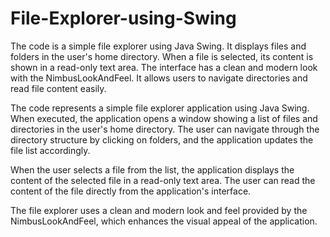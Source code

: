 # File-Explorer-using-Swing
 The code is a simple file explorer using Java Swing. It displays files and folders in the user's home directory. When a file is selected, its content is shown in a read-only text area. The interface has a clean and modern look with the NimbusLookAndFeel. It allows users to navigate directories and read file content easily.

 
The code represents a simple file explorer application using Java Swing. When executed, the application opens a window showing a list of files and directories in the user's home directory. The user can navigate through the directory structure by clicking on folders, and the application updates the file list accordingly.

When the user selects a file from the list, the application displays the content of the selected file in a read-only text area. The user can read the content of the file directly from the application's interface.

The file explorer uses a clean and modern look and feel provided by the NimbusLookAndFeel, which enhances the visual appeal of the application.
